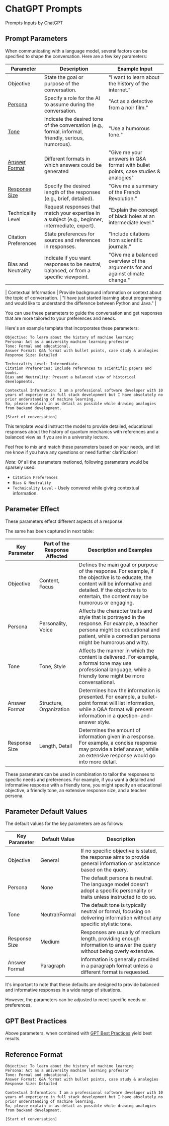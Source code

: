 # ChatGPT Prompts
Prompts Inputs by ChatGPT

## Prompt Parameters

When communicating with a language model, several factors can be specified to shape the conversation. Here are a few key parameters:

| Parameter            | Description                                                                                           | Example Input                                                                                                  |
|----------------------|-------------------------------------------------------------------------------------------------------|----------------------------------------------------------------------------------------------------------------|
| Objective            | State the goal or purpose of the conversation.                                                        | "I want to learn about the history of the internet."                                                           |
| [Persona](./docs/persona.md)              | Specify a role for the AI to assume during the conversation.                                          | "Act as a detective from a noir film."                                                                        |
| [Tone](./docs/tone.md)                 | Indicate the desired tone of the conversation (e.g., formal, informal, friendly, serious, humorous). | "Use a humorous tone."                                                                                        |
| [Answer Format](./docs/answer-format.md)        | Different formats in which answers could be generated                                                 | "Give me your answers in Q&A format with bullet points, case studies & analogies"                                |
| [Response Size](./docs/response-size.md)        | Specify the desired length of the responses (e.g., brief, detailed).                                  | "Give me a summary of the French Revolution."                                                           |
| Technicality Level   | Request responses that match your expertise in a subject (e.g., beginner, intermediate, expert).    | "Explain the concept of black holes at an intermediate level."                                                |
| Citation Preferences | State preferences for sources and references in responses.                                            | "Include citations from scientific journals."                                                                 |
| Bias and Neutrality  | Indicate if you want responses to be neutral, balanced, or from a specific viewpoint.                | "Give me a balanced overview of the arguments for and against climate change."                                |

| Contextual Information | Provide background information or context about the topic of conversation.                          | "I have just started learning about programming and would like to understand the difference between Python and Java." |

You can use these parameters to guide the conversation and get responses that are more tailored to your preferences and needs.

Here's an example template that incorporates these parameters:

```
Objective: To learn about the history of machine learning
Persona: Act as a university machine learning professor
Tone: Formal and educational.
Answer Format: Q&A format with bullet points, case study & analogies
Response Size: Detailed

Technicality Level: Intermediate.
Citation Preferences: Include references to scientific papers and books.
Bias and Neutrality: Present a balanced view of historical developments.

Contextual Information: I am a professional software developer with 10 years of experience in full stack development but I have absolutely no prior understanding of machine learning.
So, please explain in as detail as possible while drawing analogies from backend development. 

[Start of conversation]
```

This template would instruct the model to provide detailed, educational responses about the history of quantum mechanics with references and a balanced view as if you are in a university lecture.

Feel free to mix and match these parameters based on your needs, and let me know if you have any questions or need further clarification!

*Note*: Of all the parameters metioned, following parameters would be sparsely used:
- `Citation Preferences`
- `Bias & Neutrality`
- `Technicality Level` - Usely convered while giving contextual information.

## Parameter Effect

These parameters effect different aspects of a response.

The same has been captured in next table:

| Key Parameter  | Part of the Response Affected   | Description and Examples                                                                                                             |
|----------------|--------------------------------|-------------------------------------------------------------------------------------------------------------------------------------|
| Objective      | Content, Focus                 | Defines the main goal or purpose of the response. For example, if the objective is to educate, the content will be informative and detailed. If the objective is to entertain, the content may be humorous or engaging.        |
| Persona        | Personality, Voice             | Affects the character traits and style that is portrayed in the response. For example, a teacher persona might be educational and patient, while a comedian persona might be humorous and witty.|
| Tone           | Tone, Style                    | Affects the manner in which the content is delivered. For example, a formal tone may use professional language, while a friendly tone might be more conversational.                           |
| Answer Format  | Structure, Organization        | Determines how the information is presented. For example, a bullet-point format will list information, while a Q&A format will present information in a question-and-answer style.         |
| Response Size  | Length, Detail                 | Determines the amount of information given in a response. For example, a concise response may provide a brief answer, while an extensive response would go into more detail.                 |


These parameters can be used in combination to tailor the responses to specific needs and preferences. For example, if you want a detailed and informative response with a friendly tone, you might specify an educational objective, a friendly tone, an extensive response size, and a teacher persona.

## Parameter Default Values

The default values for the key parameters are as follows:

| Key Parameter  | Default Value   | Description                                                                                                             |
|----------------|-----------------|-------------------------------------------------------------------------------------------------------------------------|
| Objective      | General         | If no specific objective is stated, the response aims to provide general information or assistance based on the query. |
| Persona        | None            | The default persona is neutral. The language model doesn't adopt a specific personality or traits unless instructed to do so.|
| Tone           | Neutral/Formal  | The default tone is typically neutral or formal, focusing on delivering information without any specific stylistic tone.|
| Response Size  | Medium          | Responses are usually of medium length, providing enough information to answer the query without being overly extensive.|
| Answer Format  | Paragraph       | Information is generally provided in a paragraph format unless a different format is requested.                        |

It's important to note that these defaults are designed to provide balanced and informative responses in a wide range of situations. 

However, the parameters can be adjusted to meet specific needs or preferences.

## GPT Best Practices

Above parameters, when combined with [GPT Best Practices](https://platform.openai.com/docs/guides/gpt-best-practices) yield best results.

## Reference Format

```
Objective: To learn about the history of machine learning
Persona: Act as a university machine learning professor
Tone: Formal and educational.
Answer Format: Q&A format with bullet points, case study & analogies
Response Size: Detailed

Contextual Information: I am a professional software developer with 10 years of experience in full stack development but I have absolutely no prior understanding of machine learning.
So, please explain in as detail as possible while drawing analogies from backend development. 

[Start of conversation]

```